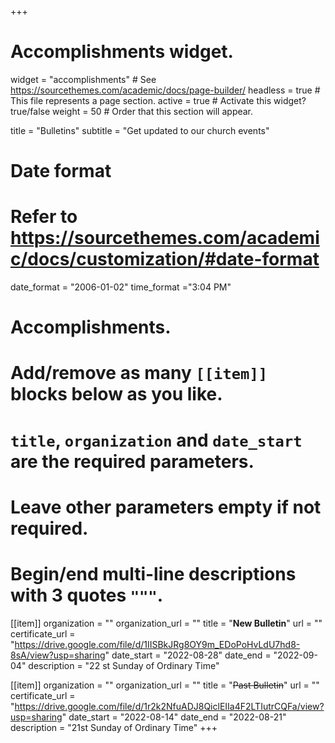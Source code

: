 +++
# Accomplishments widget.
widget = "accomplishments"  # See https://sourcethemes.com/academic/docs/page-builder/
headless = true  # This file represents a page section.
active = true  # Activate this widget? true/false
weight = 50  # Order that this section will appear.

title = "Bulletins"
subtitle = "Get updated to our church events"

# Date format
#   Refer to https://sourcethemes.com/academic/docs/customization/#date-format
date_format = "2006-01-02"
time_format ="3:04 PM"

# Accomplishments.
#   Add/remove as many `[[item]]` blocks below as you like.
#   `title`, `organization` and `date_start` are the required parameters.
#   Leave other parameters empty if not required.
#   Begin/end multi-line descriptions with 3 quotes `"""`.


[[item]]
  organization = ""
  organization_url = ""
  title = "**New Bulletin**"
  url = ""
  certificate_url = "https://drive.google.com/file/d/1IISBkJRg8OY9m_EDoPoHvLdU7hd8-8sA/view?usp=sharing"
  date_start = "2022-08-28"
  date_end = "2022-09-04"
  description = "22 st Sunday of Ordinary Time"

[[item]]
  organization = ""
  organization_url = ""
  title = "~~Past Bulletin~~"
  url = ""
  certificate_url = "https://drive.google.com/file/d/1r2k2NfuADJ8QiclEIIa4F2LTIutrCQFa/view?usp=sharing"
  date_start = "2022-08-14"
  date_end = "2022-08-21"
  description = "21st Sunday of Ordinary Time"
+++
